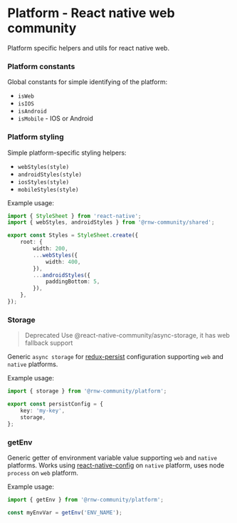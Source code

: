 # Platform - React native web community

Platform specific helpers and utils for react native web.

### Platform constants

Global constants for simple identifying of the platform:

-   `isWeb`
-   `isIOS`
-   `isAndroid`
-   `isMobile` - IOS or Android

### Platform styling

Simple platform-specific styling helpers:

-   `webStyles(style)`
-   `androidStyles(style)`
-   `iosStyles(style)`
-   `mobileStyles(style)`

Example usage:

```ts
import { StyleSheet } from 'react-native';
import { webStyles, androidStyles } from '@rnw-community/shared';

export const Styles = StyleSheet.create({
    root: {
        width: 200,
        ...webStyles({
            width: 400,
        }),
        ...androidStyles({
            paddingBottom: 5,
        }),
    },
});
```

### Storage

> Deprecated Use @react-native-community/async-storage, it has web fallback support

Generic `async storage` for [redux-persist](https://github.com/rt2zz/redux-persist) configuration supporting
`web` and `native` platforms.

Example usage:

```ts
import { storage } from '@rnw-community/platform';

export const persistConfig = {
    key: 'my-key',
    storage,
};
```

### getEnv

Generic getter of environment variable value supporting `web` and `native` platforms. Works using [react-native-config](https://github.com/luggit/react-native-config)
on `native` platform, uses node `process` on `web` platform.

Example usage:

```ts
import { getEnv } from '@rnw-community/platform';

const myEnvVar = getEnv('ENV_NAME');
```

